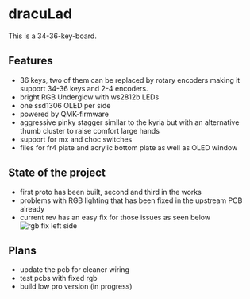# dracuLad
This is a 34-36-key-board.
## Features
- 36 keys, two of them can be replaced by rotary encoders making it support 34-36 keys and 2-4 encoders. 
- bright RGB Underglow with ws2812b LEDs
- one ssd1306 OLED per side
- powered by QMK-firmware
- aggressive pinky stagger similar to the kyria but with an alternative thumb cluster to raise comfort large hands
- support for mx and choc switches
- files for fr4 plate and acrylic bottom plate as well as OLED window
## State of the project
- first proto has been built, second and third in the works
- problems with RGB lighting that has been fixed in the upstream PCB already
- current rev has an easy fix for those issues as seen below
![rgb fix left side](https://github.com/mangoiv/draculad/blob/master/pictures/left_side_gnd_fix.jpg?raw=true)
## Plans
- update the pcb for cleaner wiring
- test pcbs with fixed rgb
- build low pro version (in progress)
